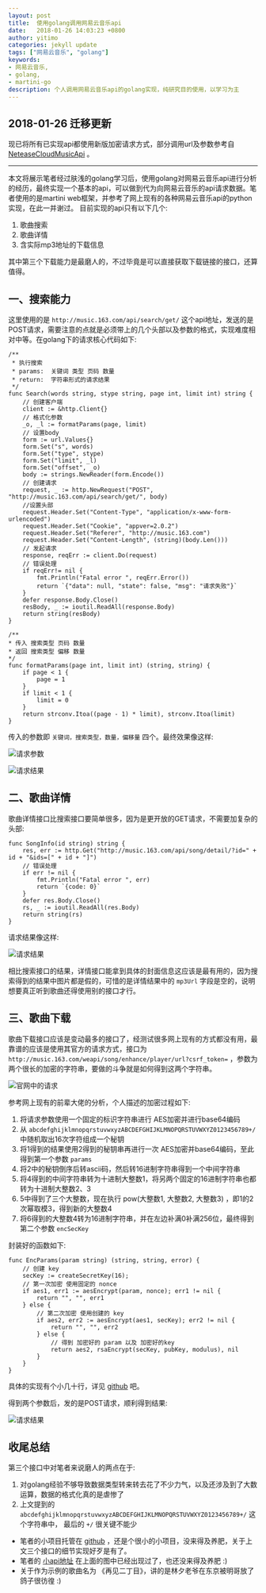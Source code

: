 ```yaml
---
layout: post
title:  使用golang调用网易云音乐api
date:   2018-01-26 14:03:23 +0800
author: yitimo
categories: jekyll update
tags: ["网易云音乐", "golang"]
keywords:
- 网易云音乐,
- golang,
- martini-go
description: 个人调用网易云音乐api的golang实现，纯研究目的使用，以学习为主
---
```


## 2018-01-26 迁移更新
现已将所有已实现api都使用新版加密请求方式，部分调用url及参数参考自 [NeteaseCloudMusicApi](https://github.com/Binaryify/NeteaseCloudMusicApi) 。

<hr />

本文将展示笔者经过肤浅的golang学习后，使用golang对网易云音乐api进行分析的经历，最终实现一个基本的api，可以做到代为向网易云音乐的api请求数据。笔者使用的是martini web框架，并参考了网上现有的各种网易云音乐api的python实现，在此一并谢过。
目前实现的api只有以下几个:

1. 歌曲搜索
2. 歌曲详情
3. 含实际mp3地址的下载信息

其中第三个下载能力是最磨人的，不过毕竟是可以直接获取下载链接的接口，还算值得。

## 一、搜索能力

这里使用的是 ``http://music.163.com/api/search/get/`` 这个api地址，发送的是POST请求，需要注意的点就是必须带上的几个头部以及参数的格式，实现难度相对中等。在golang下的请求核心代码如下:

```
/** 
 * 执行搜索
 * params: 	关键词 类型 页码 数量
 * return:	字符串形式的请求结果
 */
func Search(words string, stype string, page int, limit int) string {
	// 创建客户端
	client := &http.Client{}
	// 格式化参数
	_o, _l := formatParams(page, limit)
	// 设置body
	form := url.Values{}
	form.Set("s", words)
	form.Set("type", stype)
	form.Set("limit", _l)
	form.Set("offset", _o)
	body := strings.NewReader(form.Encode())
	// 创建请求
	request, _ := http.NewRequest("POST", "http://music.163.com/api/search/get/", body)
	//设置头部
	request.Header.Set("Content-Type", "application/x-www-form-urlencoded")
	request.Header.Set("Cookie", "appver=2.0.2")
	request.Header.Set("Referer", "http://music.163.com")
	request.Header.Set("Content-Length", (string)(body.Len()))
	// 发起请求
	response, reqErr := client.Do(request)
	// 错误处理
	if reqErr!= nil {
		fmt.Println("Fatal error ", reqErr.Error())
		return `{"data": null, "state": false, "msg": "请求失败"}`
	}
	defer response.Body.Close()
	resBody, _ := ioutil.ReadAll(response.Body)
	return string(resBody)
}

/**
* 传入 搜索类型 页码 数量
* 返回 搜索类型 偏移 数量
*/
func formatParams(page int, limit int) (string, string) {
	if page < 1 {
		page = 1
	}
	if limit < 1 {
		limit = 0
	}
	return strconv.Itoa((page - 1) * limit), strconv.Itoa(limit)
}
```

传入的参数即 ``关键词，搜索类型，数量，偏移量`` 四个。最终效果像这样:

![请求参数](http://upload-images.jianshu.io/upload_images/4740306-71dad47b316dca0c.png?imageMogr2/auto-orient/strip%7CimageView2/2/w/1240)

![请求结果](http://upload-images.jianshu.io/upload_images/4740306-69ed01787d6ca866.png?imageMogr2/auto-orient/strip%7CimageView2/2/w/1240)

## 二、歌曲详情

歌曲详情接口比搜索接口要简单很多，因为是更开放的GET请求，不需要加复杂的头部:

```
func SongInfo(id string) string {
	res, err := http.Get("http://music.163.com/api/song/detail/?id=" + id + "&ids=[" + id + "]")
	// 错误处理
	if err != nil {
		fmt.Println("Fatal error ", err)
		return `{code: 0}`
	}
	defer res.Body.Close()
	rs, _ := ioutil.ReadAll(res.Body)
	return string(rs)
}
```
请求结果像这样:

![请求结果](http://upload-images.jianshu.io/upload_images/4740306-2e24bac45a90ba18.png?imageMogr2/auto-orient/strip%7CimageView2/2/w/1240)


相比搜索接口的结果，详情接口能拿到具体的封面信息这应该是最有用的，因为搜索得到的结果中图片都是假的，可惜的是详情结果中的 ``mp3Url`` 字段是空的，说明想要真正听到歌曲还得使用别的接口才行。

## 三、歌曲下载

歌曲下载接口应该是变动最多的接口了，经测试很多网上现有的方式都没有用，最靠谱的应该是使用其官方的请求方式，接口为 ``http://music.163.com/weapi/song/enhance/player/url?csrf_token=`` ，参数为两个很长的加密的字符串，要做的斗争就是如何得到这两个字符串。

![官网中的请求](http://upload-images.jianshu.io/upload_images/4740306-a3bf6ae3d5bd2ad4.png?imageMogr2/auto-orient/strip%7CimageView2/2/w/1240)


参考网上现有的前辈大佬的分析，个人描述的加密过程如下:

1. 将请求参数使用一个固定的标识字符串进行 AES加密并进行base64编码
2. 从 ``abcdefghijklmnopqrstuvwxyzABCDEFGHIJKLMNOPQRSTUVWXYZ0123456789+/`` 中随机取出16次字符组成一个秘钥
3. 将1得到的结果使用2得到的秘钥串再进行一次 AES加密并base64编码，至此得到第一个参数 ``params``
4. 将2中的秘钥倒序后转ascii码，然后转16进制字符串得到一个中间字符串
5. 将4得到的中间字符串转为十进制大整数1，将另两个固定的16进制字符串也都转为十进制大整数2、3
6. 5中得到了三个大整数，现在执行 pow(大整数1, 大整数2, 大整数3) ，即1的2次幂取模3，得到新的大整数4
7. 将6得到的大整数4转为16进制字符串，并在左边补满0补满256位，最终得到第二个参数 ``encSecKey``

封装好的函数如下:

```
func EncParams(param string) (string, string, error) {
	// 创建 key
	secKey := createSecretKey(16);
	// 第一次加密 使用固定的 nonce
	if aes1, err1 := aesEncrypt(param, nonce); err1 != nil {
		return "", "", err1
	} else {
		// 第二次加密 使用创建的 key
		if aes2, err2 := aesEncrypt(aes1, secKey); err2 != nil {
			return "", "", err2
		} else {
			// 得到 加密好的 param 以及 加密好的key
			return aes2, rsaEncrypt(secKey, pubKey, modulus), nil
		}
	}
}
```

具体的实现有个小几十行，详见 [github](https://github.com/yitimo/api-163-go/blob/master/madoka/encrypt.go) 吧。

得到两个参数后，发的是POST请求，顺利得到结果:

![请求结果](http://upload-images.jianshu.io/upload_images/4740306-38cab244bf22f315.png?imageMogr2/auto-orient/strip%7CimageView2/2/w/1240)

## 收尾总结

第三个接口中对笔者来说磨人的两点在于:

1. 对golang经验不够导致数据类型转来转去花了不少力气，以及还涉及到了大数运算，数据的格式化真的是虐惨了
2. 上文提到的 ``abcdefghijklmnopqrstuvwxyzABCDEFGHIJKLMNOPQRSTUVWXYZ0123456789+/`` 这个字符串中， 最后的 ``+/`` 很关键不能少

* 笔者的小项目托管在 [github](https://github.com/yitimo/api-163-go) ，还是个很小的小项目，没来得及养肥，关于上文三个接口的细节实现好歹是有了。
* 笔者的 [小api地址](https://api.163.yitimo.com) 在上面的图中已经出现过了，也还没来得及养肥 :)
* 关于作为示例的歌曲名为 《再见二丁目》，讲的是林夕老爷在东京被明哥放了鸽子很彷徨 :)
